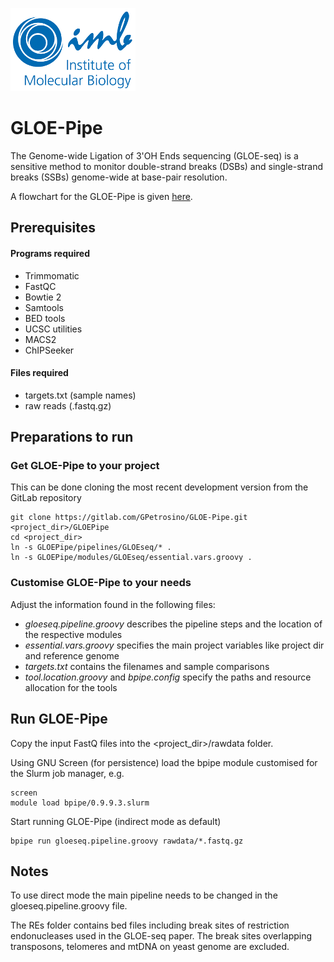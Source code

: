 ![IMB-logo](resources/IMB_logo.png)

# GLOE-Pipe #

The Genome-wide Ligation of 3'OH Ends sequencing (GLOE-seq) is a sensitive method to monitor double-strand breaks (DSBs) and single-strand breaks (SSBs) genome-wide at base-pair resolution.

A flowchart for the GLOE-Pipe is given [here](https://www.draw.io/?lightbox=1&highlight=0000ff&edit=_blank&layers=1&nav=1&title=GLOEseq_pipeline.html#R7V3rd5u4Ev9rfG73g314%2BvExTuKmvb1pN0lPd%2FdLDwbZZoMRBRwn%2BeuvRgjMQ2Bs83KTds8WhMCSZjTzm9Fo1JMv188fXc1Z%2FQ8byOpJgvHck696kiSqQ4X8AyUvQclEloOCpWsarNKu4N58RaxQYKUb00BeoqKPseWbTrJQx7aNdD9Rprku3iarLbCV%2FFVHW6JMwb2uWdnSH6bhr1ipOJzsHtwgc7liPz2WRsGDuaY%2FLl28sdnv2dhGwZO1Fn6G9dFbaQbexork65586WLsB1fr50tkwbCGIxa8N8t5GjXZRbZf5oUb4fNidTv2rafV3fz25n728%2FWmHxLgSbM2bCx60tAiH5wa5hOMrmUubfpg%2BGsDTZ26dBiiW3K1ZP%2FS1%2BZuuoQ0iX4rLKWD4b%2BEY7%2Fy1xa5EskzS5sjaxoN6SW2sEsryTP6h1TxfBc%2FRkQigzhdYNtnHCUOod2at0IG%2ByL9TnS3MC0r9tHrIfyNPho%2BoTSUp0tXM0wytqliHa9NndwKUMXSPI9dR%2BQVok7GacPI9YRcHz3HihitPiK8Rr77Qqqwp5MJIw2bUiEbbWP8OWRlqxhrygor1NicWEaf3jEHuWD8weeVJ%2F32z%2Fsfm8%2Bbq9d%2FHj49zP72nv7pi%2B%2FM0lVmkQUxySxillsUYZLllqFQAbe8%2FvCvHoS%2F%2Fvk8u7t216Lx8PHlU1%2FO0A4ZROayW%2Bz6K7zEtmZd70pjBIBx2dX5grHDqPIv8v0XRkFt42NSFOMJ9Gz6f8HrA5Xd%2FR17cvXMvkxvXkJaZJgklyAe3rg6KpgirNPQ00KyucjSfPMpqX14JGCvfsMmacqO3BMpSe5xioq%2B5i6Rz95KETJqxvG0VcVzIS6hoPsSewlu%2F44%2F271G73bvGReAK8itDvMWZjEUzkwrbE4NfBOQrahe5Qx2kkaQc%2FUByNkEg4QaAB70PUriC1JBVJxnjnq4lHoX07Vm2jCepoMsk4hTUjgt1hzBryaLA810bEMS3UmWeY5mlynbpAs0kMEuWiSas%2FJ9wLoXQBBptjR9ot4GRH2Qm4%2FfCLGwZ9oYbr58ve5%2FI0NCrucWngPdNM9HZDhm4Uh5rJ6HfsG3LIzI1SB8OiD6Ej%2B9ZDubXzEcX40z5pnukTLeMOQX8wY3DQMqp%2BWxX%2BnT2Wf62py8HWNOYvughWmbvomBaT%2FM4ckfB3Nrp%2FttYc3wqHDxHGKFgXghFpBDmVFYY2NjAeudf%2F%2BQ5xEJbmog%2FzRi2YWd60O3zQXRBVTKa0SIwrw7osMV8OAz0jc%2BjHeMB3Nako%2Bhq4CeYhKLjLPIUx5xkKco1WWnKBytlBoCgr8duCQC1iFIHTofgI9QnY%2FDgsjqV7jDVagWS4%2BhmBkyiWPZhWUngse%2BpCYINkp%2BAC8WHjoVNfLtR7VN1Bhe%2F51AkPtQYwIz7iBkDmqsEhKG02o%2FJmwIEn73kPt1%2Fi%2B434ioBOOb5wLIirQ5fgaJZtrLQKbNsWsgt0%2BKyQ0dopDxqcQDg1SNnsT9a%2FCYGOJIgb9RDUczjOjbUpGC4MGPhrFYQExv4D9znCLJh0WYi9eT%2Fa6UoDRELllC5VMhrZXQOt56QSc8QpqkUzLEPihkakXEitWS8inmz7HxkinMdNQ3wpJP3wqHY1cx%2B2pYYsa%2FJcwRqP%2BFaSGbqPvYp8xSn4fCbHMLOxD%2FnYo64Wlrh9J877fr6tXtt%2B8PFXbKdjZ%2BLnEa71jFFGOda51oIHadY3vBXmaNF%2FAi1qMqGg6FPOFAZSwVcHHwWwxLpJi%2BZDgmBlEAxZm6Zl0w37YPuGMaerottICfwaTWwqLuogX1EE2rBdlK0r0bOf4TiJEDGY8B2eQ2puoPwHfRQtc7viuD70r7%2FDrl8hPzfX7vAHA%2FAKTeEvIpe2Eusw1NPX2HgEdAwIwqon456O4Wu4%2Fg4gF%2FjmZrSyAT%2BLLoTPWyg3gPZjBztLBVwLCVFtbBOxTrmgkazsbwho0QkWiDIkV3NEwo%2BeLByv69YaejjI6DhmiNeB9oGNblmJPG7wChPEAI3ZadAQj7HEAOV6WsSfNNO9AagrNT%2BUF5n84MeDaMPSMM7vfZbLmgesMOPO15YSRhwbfdcgzPQT8vJRycdNkqU%2BuorgbTHh6O%2BShlSvFNC1glWruJIZVoEWTwpLle7qJhXrUsdmHwrWDgc9YHM%2FSoZ%2FRTsMFx8ZNpACcll4M068UzvRwGK1T0tDF0pG%2FJi4nxSowNpwmF60%2FChwB8UNjxR9nW8IZ3r60sFdvKhyi47cr00T2BjPDu1tWcepTeSC1rKasNWso8I6rRJarwBzu7RqUkyKgkP1DJGlX%2Fs2ivXl%2F79y%2F27FJSlrffpde%2BqLQCUSqGGykocGRMUmkHxfBEvEFfvXBd7SVWwQGO8PJZZBSyWhgDNxzHGeLQ%2BuQiaEFJdtoHhiKoMSNK9s9LKuHL4JBfGyJEfRgInVjcLgaOpd5TV9vSMaUhCtAPgnMee2xBvx4IsCAPf%2BmD4FGk2vcqiYBxcpUET7ClFAfzJHyhd1fyMEdd0GBe9mGhcvNJlSZJhlGUjAjkRmAfYT%2BV0STcSMxoNvPlFbLmeNu6NZUVU5HA6wsDQUhGZg6G6niP3KN335BrBghoTxj1fkmn5IjN%2FaJvUoXoy8gqVU6iGEVOBWnkxPceKkOV1B4DWU5tIUm3SzywvpCqP9lTPyWj5fSWlsz302hvdIpMz0y5%2BWhjfMS3fzlo3f%2FzbuJP9I%2FDvng2wc%2BVRigrJaeEwp9MDaxXcAGd3OqilDAYHRWrPjooWD2xiaVeTFiaC8b1EL007CJ6zzeRVBp33SG2MOA4sDrREMJirTwcYikNQax6Y0Xl0bhVSMUfW%2BYIiBnnMbKmZAl4KmODyxyVSWgKg5deEFibhkFFTYoOu5I71nu5l7PlzMW%2BFqxCBFKAKXvSLHVK%2FiMjdgnKQiXNvCT34u6e%2FAfVXf8S2%2BTTmkkJigijbpHn97K75CogvSKIg2TcqZSF01zPjKwcTPuShB5mCF3ew0gDs5mfUTjCdf114wdxPrBXGVjmIiPCyMNfepH0as9XHcgrME2jbphUtpHuuIl2l3E5nr5wFmfYcJvnTFubFvDaDbKeEHy1EQfkSEmZjXJWxjW77BY2oDN8LmRY3cJLr5ucTlrWD3lbx5ZFlEkQdUj5HGn6qhe657vG4DUw8yjcXN4EM%2FMdtMM28Xyba8iVAHiF49Tlj7PUptUmvdmtIs1SWTqVyke5nYbjpFRRhGI3T5Rt5dj6opDiyHpc%2FXNk6CC6abKZknan7iLNp2He2F0TNfBKtcvcXG4hBFAg6Fx%2FBN3zAYC6bYQrwNydpQ3ZrLteHmy3Kk0tDdS7FCCHDNaS3cqX2KM2ZGa9ckzNyjFuxXGrPkapnUXj30ZbcajMH2f5RCpXo63G%2B7TP%2BMT61S5icIdSaRVgHb6IEUvEJNA%2FnRE9yqlLgCd7upEhzbfHAA7%2FzGAH6ebhiEP9LRCHInQQcSjSues9uZTea174DMsKn1GbuEfpkC9GOo4BRmfOAKrQJgOorZgcfAYYHccAUjno2wkO4E%2FCtlfa15rulV9nnxP4QZGFrllWgyvttJWHo4d4aOv5oIf0OvtQ6SB6UM%2FQah4IgpKynIf7BAg3WLEtqTIqK1VqAhblrZpQTmi2DYEOkFavrIyJvRImcHsyPQisfg1LaUh19Bs0z%2BQS2TRbryQsiIW0cVFjcdZBO37umn24nIqT63zkVNrK6aSckjuEcusEuXGRk4gorFL%2BjMsaNq24%2BtLxzepYiXPU%2Fnhodl5Ara67c9xFfVjy5XpV4KSkCpROVYGVeJtVYVLIgqIwVIteqG2x010Yh%2FscXeRYpk51XH%2BB3UdSZJgu5JIFZgz2PYW%2Bx2Z0L%2BnG4do27vI9X20bLjR0Stuq569tO%2BpRUIWy2L9tj0KEyw1iMdF4u9KChkw5zTU9ivG3pg%2FBeejZCYP2wg%2B3toYRAP2wWwcLnoS373wFjzrsoOCRzz7krNxiRl2wqvTOoFOR%2FWnbwSZtUvm0zXv5eqMVOp666%2F%2B0pad26Hhmy4ilaanWQ8vyGl9bS3NkXB2g6G3QP6DTtTV0EffCfMCBw880IGfPAnoh%2F%2BfrDQypTQ93%2BBAYHD0atc8%2FoaMhMMD6fLj58Xts%2FlNaRgEFgYSd3isT2sdd3C0zN5c%2FkgFEwT6ZlPu961vDKuD29M4ZRc1ye207Z7h5C84e3zaZfHFcVnV2Kztz2OyjxFft2Rnv0AIRUujgCfwIq22onLJvX64FyfumX388fLqWTDIlninUWCY6kc71Fz4VII8S5G4ken8TdL%2Fp3Ia09SbWe4n1VJga%2BiPsVgkS9XM9I51Jwwi7MAGY4cB%2FHK3b7stAeVQWxI4lNUwipyFnF6Y4mWR1SX1nbI2zSRIyA1dvBsNI1L3dDIb8s1lbjck77mzWw%2FR8w2ezimLZrQDdwgJRu1uxZcJjbArTW7ja1tBANXbRlqHZD3u7zBYfXk3HSSbY%2FV2MlVTSXM5R81xTJX3qdHUZKyadt8IhURRgwC5ybuASY3z7Bm1tWWgw5cqN8Hmxuh371tPqbn57cz%2F7%2BXrTz%2FciZdjktKNgvyBiZcTZMOcM2nkuqVkGq8yW3lS2KaBwqiiT9Co3yRUPFichRwVcIArpbJNSFiUrBYivci7IZvlOHpZcCjHvd93WMXY83ywPLSt1jd0pjoxhWgPEzukJh3NXSAeWZ4hqa%2BBTe%2B7BP7GDvnfUaV3SN2DS1sFdolRyaiqHJ%2BUvx15Nmq%2BF%2FP12rVfusOSn5Ovs6XLsJKhZ4J8qmI9v9SS29zPFzqJhvbM%2B7CyrY8YldUwV%2BUW5smzUohFrBu6XGU4Zs51cW3kDJmqGPSU5q9D5EGhYE3vmZwXdnUXtk%2FHU47EGu8UUStCNRw%2BgYtzGjqB6QyamNOYksG7Uxsx6yq6wH0Q7a%2BAkD5bJDNh0gdhlLPyJ0gk5XtraeUMkjMKS9pJwcjoJuYEZZ7gPutdEYAb%2F9I1et9ZizuBQzKlJjLsF5HnyqTAXfIytwgCybsGDaa9Dx2LC2A2iGITcYzHzqoWDmTnSu4MHYnZv3ImY9%2FYPe7ZW7qjnjHFByMguHoWLitIfiJ0XCm0LVJXHwleCSOV4QEtw0hv6tSFKGp7pG8%2FHa86UPeloz3zBmhtU3IUgmOQipSqWXOQRBflgqV4mfpg7ihIHVNflVyzSj2%2FYr8gfllaPgTrtsLzjwVLZbAvhCRGto6UIibCjFuiyyxc4HKL8xhCHbiLXvEcqW5eB6O3FjiphhaFHBLpQ126PtemBp1WzEd7APesWXQb0wo0fEnfrRz5Bz27nhyIpqbN%2FeOdINLn3gy8jWt16LgwOMsXITTqnVNXpNo4yzzixckWiqflYucJml9LbG9d6mcL%2BFujgvumz44%2FgLkxlddWfHDj2B8y3iZqab6o8HGQPQhc5IcPyqLYtm2fv52h%2Fm%2Bd0e3G97n%2F9cb9Rrq7%2F%2B3A7%2FLl9Lu8SqWnndWml%2FkDk1RpTN0Q8IJRnuUTvsHMZfXi1wXSR%2Fq6pRfsz8%2BlxdkpaFuWEyJDGcqsqmju0Wanc0dj2A%2BR6dSqQb3PJEylBWFlJWV2BgMkcJr3%2FQ6Nyp1IfYcMVHEnV6ajgYNvrz3hS%2FU4GCP9O23QzIo4zy8qHDo%2BzhkmzB9xJ3efy5JkQ3WTxe9pG%2BPCumaklzqxnOzMv%2BK%2B07pnPtrxg%2FpZq7VlP4kkqBWIHJnE29Pt9ElcyiYXyc7SRyfhWFedkOEzMuUbzWxTka%2B30nIOcqZ2caHezq%2FJT613v5Ogdvpet2VkQOtbbMpFHx%2Bz%2FjuVMLe%2BwLudnaz%2BTeat58lSxTXZoLnn9uTDDqYn26KsHp7UPV%2B%2FLprVP1VeUZlKKs4x4n2rKAgjUpqXJwz8%2BpGJi208J%2BOnwlIDnuTCcTgmohmcCdSkxsHIGuBJ5GwskwGxKE0xfxHI8dRFuxtsnhJuLTjbb4v%2Fn%2FuwsONeHPL4yiXIw5xvWhKnmOhb2eRO%2FfddObqvvQGlQYUfl3sP9PRWEia7kgPBu9XAaiuJLdq48yJX9nehEkx26AeZy5eI19oJ0b42P%2F17G%2F%2B7cIz%2FVrMyvcbanlt3G%2Bpa3hVW6%2FDBkh7ck7EdFzipAsb7M2vn7wrqn7oKzJzup467MBc12CZkJQ7hJQaTne0Wtq6Mt19kjMHZna7QkTd%2FUvFZlnndUrArYEjPBj1tjBKuv%2FkdMGajxfw%3D%3D).

## Prerequisites ##
#### Programs required ####
- Trimmomatic
- FastQC
- Bowtie 2
- Samtools
- BED tools
- UCSC utilities
- MACS2
- ChIPSeeker

#### Files required ####
- targets.txt (sample names)
- raw reads (.fastq.gz)

## Preparations to run ##

### Get GLOE-Pipe to your project ###
This can be done cloning the most recent development version from the GitLab repository

    git clone https://gitlab.com/GPetrosino/GLOE-Pipe.git <project_dir>/GLOEPipe
    cd <project_dir>
    ln -s GLOEPipe/pipelines/GLOEseq/* . 
    ln -s GLOEPipe/modules/GLOEseq/essential.vars.groovy .  

### Customise GLOE-Pipe to your needs ###

Adjust the information found in the following files:

- *gloeseq.pipeline.groovy* describes the pipeline steps and the location of the respective modules
- *essential.vars.groovy* specifies the main project variables like project dir and reference genome 
- *targets.txt* contains the filenames and sample comparisons
- *tool.location.groovy* and *bpipe.config* specify the paths and resource allocation for the tools

## Run GLOE-Pipe ##

Copy the input FastQ files into the <project_dir>/rawdata folder.

Using GNU Screen (for persistence) load the bpipe module customised for the Slurm job manager, e.g.

    screen
    module load bpipe/0.9.9.3.slurm

Start running GLOE-Pipe (indirect mode as default)

    bpipe run gloeseq.pipeline.groovy rawdata/*.fastq.gz

## Notes ##
To use direct mode the main pipeline needs to be changed in the gloeseq.pipeline.groovy file.

The REs folder contains bed files including break sites of restriction endonucleases used in the GLOE-seq paper.
The break sites overlapping transposons, telomeres and mtDNA on yeast genome are excluded.